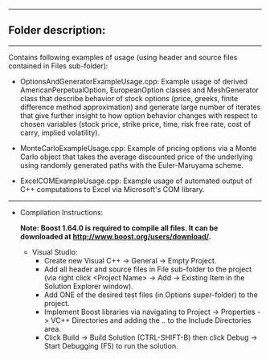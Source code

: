 ------------------------------------------------------------------------------------------------------------------------------------
## Folder description:
------------------------------------------------------------------------------------------------------------------------------------
Contains following examples of usage (using header and source files contained in Files sub-folder):

- OptionsAndGeneratorExampleUsage.cpp: Example usage of derived AmericanPerpetualOption, EuropeanOption classes and MeshGenerator class
that describe behavior of stock options (price, greeks, finite difference method approximation) and generate large number of iterates  that give further insight to how option behavior changes with respect to chosen variables (stock price, strike price, time, risk free rate, cost of carry, implied volatility).

- MonteCarloExampleUsage.cpp: Example of pricing options via a Monte Carlo object that takes the average discounted price of the underlying using randomly generated paths with the Euler-Maruyama scheme.

- ExcelCOMExampleUsage.cpp: Example usage of automated output of C++ computations to Excel via Microsoft's COM library.

------------------------------------------------------------------------------------------------------------------------------------
* Compilation Instructions:  

  **Note: Boost 1.64.0 is required to compile all files. It can be downloaded at http://www.boost.org/users/download/.**
  
  * Visual Studio:
    - Create new Visual C++ -> General -> Empty Project.
    - Add all header and source files in File sub-folder to the project (via right click \<Project Name\> -> Add -> Existing Item in the         Solution Explorer window).
    - Add ONE of the desired test files (in Options super-folder) to the project.
    - Implement Boost libraries via navigating to Project -> Properties -> VC++ Directories and adding the .. to the Include Directories         area.  
    - Click Build -> Build Solution (CTRL-SHIFT-B) then click Debug -> Start Debugging (F5) to run the solution.
